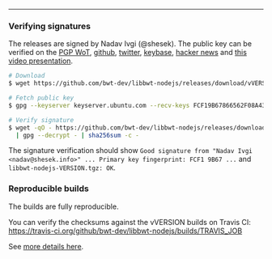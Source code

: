 
------------

### Verifying signatures

The releases are signed by Nadav Ivgi (@shesek). The public key can be verified on the [PGP WoT](http://keys.gnupg.net/pks/lookup?op=vindex&fingerprint=on&search=0x81F6104CD0F150FC), [github](https://api.github.com/users/shesek/gpg_keys), [twitter](https://twitter.com/shesek), [keybase](https://keybase.io/nadav), [hacker news](https://news.ycombinator.com/user?id=nadaviv) and [this video presentation](https://youtu.be/SXJaN2T3M10?t=4).

```bash
# Download
$ wget https://github.com/bwt-dev/libbwt-nodejs/releases/download/vVERSION/libbwt-nodejs-VERSION.tgz

# Fetch public key
$ gpg --keyserver keyserver.ubuntu.com --recv-keys FCF19B67866562F08A43AAD681F6104CD0F150FC

# Verify signature
$ wget -qO - https://github.com/bwt-dev/libbwt-nodejs/releases/download/vVERSION/SHA256SUMS.asc \
  | gpg --decrypt - | sha256sum -c -
```

The signature verification should show `Good signature from "Nadav Ivgi <nadav@shesek.info>" ... Primary key fingerprint: FCF1 9B67 ...` and `libbwt-nodejs-VERSION.tgz: OK`.

### Reproducible builds

The builds are fully reproducible.

You can verify the checksums against the vVERSION builds on Travis CI: https://travis-ci.org/github/bwt-dev/libbwt-nodejs/builds/TRAVIS_JOB

See [more details here](https://github.com/bwt-dev/libbwt-nodejs#reproducible-builds).
